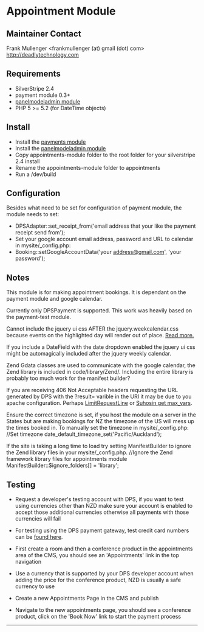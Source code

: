 Appointment Module
========================================

Maintainer Contact
------------------
Frank Mullenger
<frankmullenger (at) gmail (dot) com>
http://deadlytechnology.com

Requirements
------------
* SilverStripe 2.4
* payment module 0.3+
* [panelmodeladmin module](http://ssorg.bigbird.silverstripe.com/all-other-modules/show/292914)
* PHP 5 >= 5.2 (for DateTime objects)

Install
-------
* Install the [payments module](http://silverstripe.org/payment-module/)
* Install the [panelmodeladmin module](http://ssorg.bigbird.silverstripe.com/all-other-modules/show/292914?start=0)
* Copy appointments-module folder to the root folder for your silverstripe 2.4 install
* Rename the appointments-module folder to appointments
* Run a /dev/build

Configuration
-------------
Besides what need to be set for configuration of payment module, the module needs to set:

* DPSAdapter::set_receipt_from('email address that your like the payment receipt send from');
* Set your google account email address, password and URL to calendar in mysite/_config.php:
* Booking::setGoogleAccountData('your address@gmail.com', 'your password');

Notes
-----
This module is for making appointment bookings. It is dependant on the payment module and google calendar.

Currently only DPSPayment is supported. This work was heavily based on the payment-test module.

Cannot include the jquery ui css AFTER the jquery.weekcalendar.css because events on the highlighted day will render out of place. 
[Read more.](http://groups.google.com/group/jquery-week-calendar/browse_thread/thread/2ad5c3b987fb5dd5/738e1b396cdcd7bd?lnk=gst&q=event+not+showing+on+correct+time#738e1b396cdcd7bd)

If you include a DateField with the date dropdown enabled the jquery ui css might be automagically included after the jquery 
weekly calendar.

Zend Gdata classes are used to communicate with the google calendar, the Zend library is included in 
code/library/Zend/. Including the entire library is probably too much work for the manifest builder?

If you are receiving 406 Not Acceptable headers requesting the URL generated by DPS with the ?result= varible in the URI 
it may be due to you apache configuration. Perhaps [LimitRequestLine](http://httpd.apache.org/docs/1.3/mod/core.html#limitrequestline) 
or [Suhosin get max_vars](http://www.hardened-php.net/suhosin/configuration.html#suhosin.get.max_vars).

Ensure the correct timezone is set, if you host the module on a server in the States but are making bookings for NZ the 
timezone of the US will mess up the times booked in. To manually set the timezone in mysite/_config.php: 
//Set timezone
date_default_timezone_set('Pacific/Auckland');

If the site is taking a long time to load try setting ManifestBuilder to ignore the Zend library files in your mysite/_config.php.
//Ignore the Zend framework library files for appointments module
ManifestBuilder::$ignore_folders[] = 'library';

Testing
-------
* Request a developer's testing account with DPS, if you want to test using currencies other than NZD make sure your account 
is enabled to accept those additional currencies otherwise all payments with those currencies will fail

* For testing using the DPS payment gateway, test credit card numbers can be [found here](http://www.paymentexpress.com/knowledge_base/faq/developer_faq.html#testing). 

* First create a room and then a conference product in the appointments area of the CMS, you should see an 'Appointments' link 
in the top navigation

* Use a currency that is supported by your DPS developer account when adding the price for the conference product, NZD is usually 
a safe currency to use

* Create a new Appointments Page in the CMS and publish

* Navigate to the new appointments page, you should see a conference product, click on the 'Book Now' link to start the payment process

-----------------------------------------------

